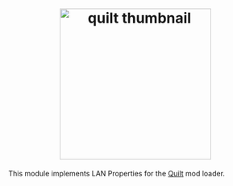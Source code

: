 <h1 align="center">
  <img src="../.github/quilt.png" alt="quilt thumbnail" width="300">
</h1>

This module implements LAN Properties for the [Quilt](https://quiltmc.org/en/) mod loader.